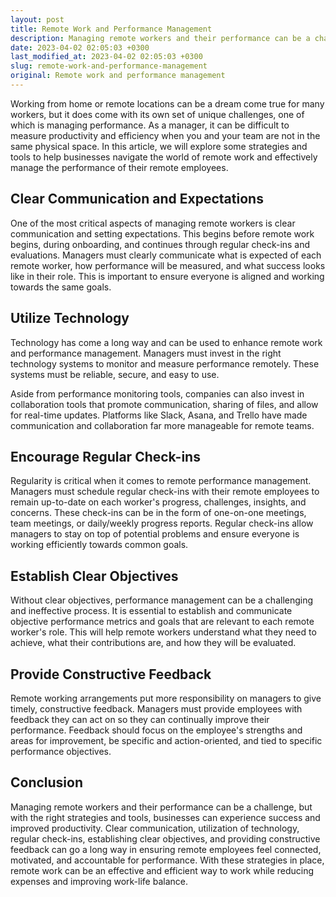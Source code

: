 ```yaml
---
layout: post
title: Remote Work and Performance Management
description: Managing remote workers and their performance can be a challenge, but with the right strategies and tools, businesses can experience success and improved productivity.
date: 2023-04-02 02:05:03 +0300
last_modified_at: 2023-04-02 02:05:03 +0300
slug: remote-work-and-performance-management
original: Remote work and performance management
---
```

Working from home or remote locations can be a dream come true for many workers, but it does come with its own set of unique challenges, one of which is managing performance. As a manager, it can be difficult to measure productivity and efficiency when you and your team are not in the same physical space. In this article, we will explore some strategies and tools to help businesses navigate the world of remote work and effectively manage the performance of their remote employees.

## Clear Communication and Expectations
One of the most critical aspects of managing remote workers is clear communication and setting expectations. This begins before remote work begins, during onboarding, and continues through regular check-ins and evaluations. Managers must clearly communicate what is expected of each remote worker, how performance will be measured, and what success looks like in their role. This is important to ensure everyone is aligned and working towards the same goals.

## Utilize Technology
Technology has come a long way and can be used to enhance remote work and performance management. Managers must invest in the right technology systems to monitor and measure performance remotely. These systems must be reliable, secure, and easy to use.

Aside from performance monitoring tools, companies can also invest in collaboration tools that promote communication, sharing of files, and allow for real-time updates. Platforms like Slack, Asana, and Trello have made communication and collaboration far more manageable for remote teams.

## Encourage Regular Check-ins
Regularity is critical when it comes to remote performance management. Managers must schedule regular check-ins with their remote employees to remain up-to-date on each worker's progress, challenges, insights, and concerns. These check-ins can be in the form of one-on-one meetings, team meetings, or daily/weekly progress reports. Regular check-ins allow managers to stay on top of potential problems and ensure everyone is working efficiently towards common goals.

## Establish Clear Objectives
Without clear objectives, performance management can be a challenging and ineffective process. It is essential to establish and communicate objective performance metrics and goals that are relevant to each remote worker's role. This will help remote workers understand what they need to achieve, what their contributions are, and how they will be evaluated.

## Provide Constructive Feedback
Remote working arrangements put more responsibility on managers to give timely, constructive feedback. Managers must provide employees with feedback they can act on so they can continually improve their performance. Feedback should focus on the employee's strengths and areas for improvement, be specific and action-oriented, and tied to specific performance objectives.

## Conclusion
Managing remote workers and their performance can be a challenge, but with the right strategies and tools, businesses can experience success and improved productivity. Clear communication, utilization of technology, regular check-ins, establishing clear objectives, and providing constructive feedback can go a long way in ensuring remote employees feel connected, motivated, and accountable for performance. With these strategies in place, remote work can be an effective and efficient way to work while reducing expenses and improving work-life balance.